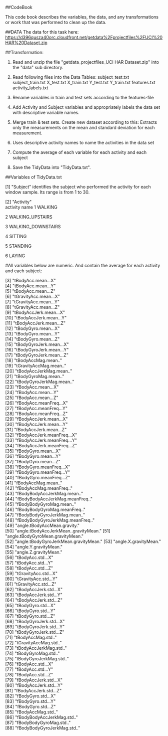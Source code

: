 ##CodeBook

This code book describes the variables, the data, and any transformations or work that 
was performed to clean up the data.

##DATA
The data for this task here:
https://d396qusza40orc.cloudfront.net/getdata%2Fprojectfiles%2FUCI%20HAR%20Dataset.zip

##Transformation:

1) Read and unzip the file "getdata_projectfiles_UCI HAR Dataset.zip" into the "data" sub directory.
2) Read following files into the Data Tables:
        subject_test.txt
        subject_train.txt
        X_test.txt
        X_train.txt
        Y_test.txt
        Y_train.txt
        features.txt
        activity_labels.txt

4) Rename variables in train and test sets according to the features-file 
5) Add Activity and Subject variables and appropriately labels the data set with descriptive variable names.
6) Merge train & test sets. Create new dataset according to this: Extracts only the measurements on the mean and standard deviation for each measurement.
7) Uses descriptive activity names to name the activities in the data set
8) Compute the average of each variable for each activity and each subject
9) Save the TidyData into "TidyData.txt".

##Variables of TidyData.txt

 [1] "Subject"
 identifies the subject who performed the activity for each window sample. 
 Its range is from 1 to 30.
 
 [2] "Activity"                            
 activity name
 1 WALKING
 
 2 WALKING_UPSTAIRS
 
 3 WALKING_DOWNSTAIRS
 
 4 SITTING
 
 5 STANDING
 
 6 LAYING
 
  #All variables below are numeric. And contain  the average for each activity and each subject:
 
 [3] "tBodyAcc.mean...X"                   
 [4] "tBodyAcc.mean...Y"                   
 [5] "tBodyAcc.mean...Z"                   
 [6] "tGravityAcc.mean...X"                
 [7] "tGravityAcc.mean...Y"                
 [8] "tGravityAcc.mean...Z"                
 [9] "tBodyAccJerk.mean...X"               
[10] "tBodyAccJerk.mean...Y"               
[11] "tBodyAccJerk.mean...Z"               
[12] "tBodyGyro.mean...X"                  
[13] "tBodyGyro.mean...Y"                  
[14] "tBodyGyro.mean...Z"                  
[15] "tBodyGyroJerk.mean...X"              
[16] "tBodyGyroJerk.mean...Y"              
[17] "tBodyGyroJerk.mean...Z"              
[18] "tBodyAccMag.mean.."                  
[19] "tGravityAccMag.mean.."               
[20] "tBodyAccJerkMag.mean.."              
[21] "tBodyGyroMag.mean.."                 
[22] "tBodyGyroJerkMag.mean.."             
[23] "fBodyAcc.mean...X"                   
[24] "fBodyAcc.mean...Y"                   
[25] "fBodyAcc.mean...Z"                   
[26] "fBodyAcc.meanFreq...X"               
[27] "fBodyAcc.meanFreq...Y"               
[28] "fBodyAcc.meanFreq...Z"               
[29] "fBodyAccJerk.mean...X"               
[30] "fBodyAccJerk.mean...Y"               
[31] "fBodyAccJerk.mean...Z"               
[32] "fBodyAccJerk.meanFreq...X"           
[33] "fBodyAccJerk.meanFreq...Y"           
[34] "fBodyAccJerk.meanFreq...Z"           
[35] "fBodyGyro.mean...X"                  
[36] "fBodyGyro.mean...Y"                  
[37] "fBodyGyro.mean...Z"                  
[38] "fBodyGyro.meanFreq...X"              
[39] "fBodyGyro.meanFreq...Y"              
[40] "fBodyGyro.meanFreq...Z"              
[41] "fBodyAccMag.mean.."                  
[42] "fBodyAccMag.meanFreq.."              
[43] "fBodyBodyAccJerkMag.mean.."          
[44] "fBodyBodyAccJerkMag.meanFreq.."      
[45] "fBodyBodyGyroMag.mean.."             
[46] "fBodyBodyGyroMag.meanFreq.."         
[47] "fBodyBodyGyroJerkMag.mean.."         
[48] "fBodyBodyGyroJerkMag.meanFreq.."     
[49] "angle.tBodyAccMean.gravity."         
[50] "angle.tBodyAccJerkMean..gravityMean."
[51] "angle.tBodyGyroMean.gravityMean."    
[52] "angle.tBodyGyroJerkMean.gravityMean."
[53] "angle.X.gravityMean."                
[54] "angle.Y.gravityMean."                
[55] "angle.Z.gravityMean."                
[56] "tBodyAcc.std...X"                    
[57] "tBodyAcc.std...Y"                    
[58] "tBodyAcc.std...Z"                    
[59] "tGravityAcc.std...X"                 
[60] "tGravityAcc.std...Y"                 
[61] "tGravityAcc.std...Z"                 
[62] "tBodyAccJerk.std...X"                
[63] "tBodyAccJerk.std...Y"                
[64] "tBodyAccJerk.std...Z"                
[65] "tBodyGyro.std...X"                   
[66] "tBodyGyro.std...Y"                   
[67] "tBodyGyro.std...Z"                   
[68] "tBodyGyroJerk.std...X"               
[69] "tBodyGyroJerk.std...Y"               
[70] "tBodyGyroJerk.std...Z"               
[71] "tBodyAccMag.std.."                   
[72] "tGravityAccMag.std.."                
[73] "tBodyAccJerkMag.std.."               
[74] "tBodyGyroMag.std.."                  
[75] "tBodyGyroJerkMag.std.."              
[76] "fBodyAcc.std...X"                    
[77] "fBodyAcc.std...Y"                    
[78] "fBodyAcc.std...Z"                    
[79] "fBodyAccJerk.std...X"                
[80] "fBodyAccJerk.std...Y"                
[81] "fBodyAccJerk.std...Z"                
[82] "fBodyGyro.std...X"                   
[83] "fBodyGyro.std...Y"                   
[84] "fBodyGyro.std...Z"                   
[85] "fBodyAccMag.std.."                   
[86] "fBodyBodyAccJerkMag.std.."           
[87] "fBodyBodyGyroMag.std.."              
[88] "fBodyBodyGyroJerkMag.std.."          

